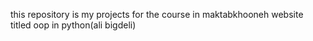 this repository is my projects for the course in maktabkhooneh website titled oop in python(ali bigdeli)
